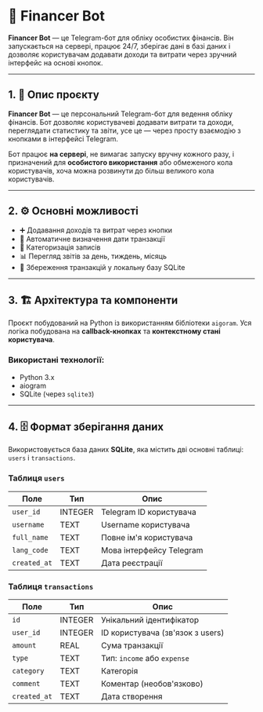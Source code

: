 # 🤖 Financer Bot

**Financer Bot** — це Telegram-бот для обліку особистих фінансів. Він запускається на сервері, працює 24/7, зберігає дані в базі даних і дозволяє користувачам додавати доходи та витрати через зручний інтерфейс на основі кнопок.

---


## 1. 📌 Опис проєкту

**Financer Bot** — це персональний Telegram-бот для ведення обліку фінансів. Бот дозволяє користувачеві додавати витрати та доходи, переглядати статистику та звіти, усе це — через просту взаємодію з кнопками в інтерфейсі Telegram.

Бот працює **на сервері**, не вимагає запуску вручну кожного разу, і призначений для **особистого використання** або обмеженого кола користувачів, хоча можна розвинути до більш великого кола користувачів.

---

## 2. ⚙️ Основні можливості

- ➕ Додавання доходів та витрат через кнопки
- 📆 Автоматичне визначення дати транзакції
- 📂 Категоризація записів
- 📊 Перегляд звітів за день, тиждень, місяць
- 💾 Збереження транзакцій у локальну базу SQLite

---

## 3. 🏗️ Архітектура та компоненти

Проєкт побудований на Python із використанням бібліотеки `aigoram`. Уся логіка побудована на **callback-кнопках** та **контекстному стані користувача**.

### Використані технології:

- Python 3.x
- aiogram
- SQLite (через `sqlite3`)

---

## 4. 🗄️ Формат зберігання даних

Використовується база даних **SQLite**, яка містить дві основні таблиці: `users` і `transactions`.

### Таблиця `users`

| Поле        | Тип     | Опис                          |
|-------------|---------|-------------------------------|
| `user_id`   | INTEGER | Telegram ID користувача       |
| `username`  | TEXT    | Username користувача          |
| `full_name` | TEXT    | Повне ім'я користувача         |
| `lang_code` | TEXT    | Мова інтерфейсу Telegram       |
| `created_at`| TEXT    | Дата реєстрації                |

### Таблиця `transactions`

| Поле         | Тип     | Опис                             |
|--------------|---------|----------------------------------|
| `id`         | INTEGER | Унікальний ідентифікатор         |
| `user_id`    | INTEGER | ID користувача (зв'язок з users) |
| `amount`     | REAL    | Сума транзакції                  |
| `type`       | TEXT    | Тип: `income` або `expense`      |
| `category`   | TEXT    | Категорія                        |
| `comment`    | TEXT    | Коментар (необов'язково)         |
| `created_at` | TEXT    | Дата створення                   |


